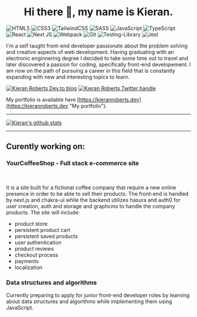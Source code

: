<h1 align="center">Hi there 👋, my name is Kieran.</h1>
<div>
<img alt="HTML5" src="https://img.shields.io/badge/html5%20-%23E34F26.svg?&style=for-the-badge&logo=html5&logoColor=white"/>
<img alt="CSS3" src="https://img.shields.io/badge/css3%20-%231572B6.svg?&style=for-the-badge&logo=css3&logoColor=white"/>
<img alt="TailwindCSS" src="https://img.shields.io/badge/tailwindcss%20-%2338B2AC.svg?&style=for-the-badge&logo=tailwind-css&logoColor=white"/>
<img alt="SASS" src="https://img.shields.io/badge/SASS%20-hotpink.svg?&style=for-the-badge&logo=SASS&logoColor=white"/>
<img alt="JavaScript" src="https://img.shields.io/badge/javascript%20-%23323330.svg?&style=for-the-badge&logo=javascript&logoColor=%23F7DF1E"/>
<img alt="TypeScript" src="https://img.shields.io/badge/typescript%20-%23007ACC.svg?&style=for-the-badge&logo=typescript&logoColor=white"/>
<img alt="React" src="https://img.shields.io/badge/react%20-%2320232a.svg?&style=for-the-badge&logo=react&logoColor=%2361DAFB"/>
<img alt="Next JS" src="https://img.shields.io/badge/next%20js%20-%23000000.svg?&style=for-the-badge&logo=next.js&logoColor=white"/>
<img alt="Webpack" src="https://img.shields.io/badge/webpack%20-%238DD6F9.svg?&style=for-the-badge&logo=webpack&logoColor=black" />
<img alt="Git" src="https://img.shields.io/badge/git%20-%23F05033.svg?&style=for-the-badge&logo=git&logoColor=white"/>
<img alt="Testing-Library" src="https://img.shields.io/badge/-Testing%20Library-%23E33332?&style=for-the-badge&logo=testing-library&logoColor=white"/>
<img alt="Jest" src="https://img.shields.io/badge/-jest-%23C21325?&style=for-the-badge&logo=jest&logoColor=white"/>
</div>

I'm a self taught front-end developer passionate about the problem solving and creative aspects of web development. Having graduating with an electronic enginnering degree I decided to take some time out to travel and later discovered a passion for coding, specifically front-end developement. I am now on the path of pursuing a career in this field that is constantly expanding with new and interesting topics to learn.

[<img alt="Kieran Roberts Dev.to blog" src="https://img.shields.io/badge/Kieran Roberts-0A0A0A?style=for-the-badge&logo=dev.to&logoColor=white" >](https://dev.to/kieran6roberts)
[<img alt="Kieran Roberts Twitter handle" src="https://img.shields.io/badge/Kieran6dev%20-%231DA1F2.svg?&style=for-the-badge&logo=Twitter&logoColor=white" >](https://twitter.com/Kieran6dev)


My portfolio is available here [https://kieranroberts.dev](https://kieranroberts.dev "My portfolio").

---

[![Kieran's github stats](https://github-readme-stats.vercel.app/api?username=kieran6roberts&hide=contribs&theme=tokyonight)](https://github.com/kieran6roberts/github-readme-stats)

---

## Curently working on:

### YourCoffeeShop - Full stack e-commerce site
<br />

It is a site built for a fictional coffee company that require a new online presence in order to be able to sell their products. The front-end is handled by next.js and chakra-ui while the backend utilizes hasura and auth0 for user creation, auth and storage and graphcms to handle the company products. The site will include:
* product store
* persistent product cart
* persistent saved products
* user authentication
* product reviews
* checkout process
* payments
* localization

### Data structures and algorithms

Currently preparing to apply for junior front-end developer roles by learning about data structures and algorithms while implementing them using JavaScript.

